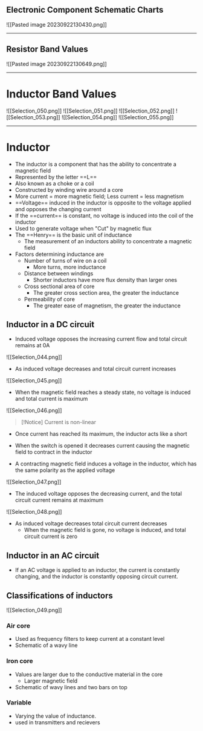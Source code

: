 
## Electronic Component Schematic Charts

![[Pasted image 20230922130430.png]]

---
## Resistor Band Values

![[Pasted image 20230922130649.png]]

---

# Inductor Band Values

![[Selection_050.png]]
![[Selection_051.png]]
![[Selection_052.png]]
![[Selection_053.png]]
![[Selection_054.png]]
![[Selection_055.png]]

---

# Inductor
- The inductor is a component that has the ability to concentrate a magnetic field
- Represented by the letter ==L==
- Also known as a choke or a coil
- Constructed by winding wire around a core
- More current = more magnetic field; Less current = less magnetism
- ==Voltage== induced in the inductor is opposite to the voltage applied and opposes the changing current
- If the ==current== is constant, no voltage is induced into the coil of the inductor
- Used to generate voltage when "Cut" by magnetic flux
- The ==Henry== is the basic unit of inductance
	- The measurement of an inductors ability to concentrate a magnetic field
- Factors determining inductance are
	- Number of turns of wire on a coil
		- More turns, more inductance
	- Distance between windings
		- Shorter inductors have more flux density than larger ones
	- Cross sectional area of core
		- The greater cross section area, the greater the inductance
	- Permeability of core
		- The greater ease of magnetism, the greater the inductance


## Inductor in a DC circuit

- Induced voltage opposes the increasing current flow and total circuit remains at 0A

![[Selection_044.png]]

- As induced voltage decreases and total circuit current increases

![[Selection_045.png]]

- When the magnetic field reaches a steady state, no voltage is induced and total current is maximum

![[Selection_046.png]]

>[!Notice]
>Current is non-linear

- Once current has reached its maximum, the inductor acts like a short

- When the switch is opened it decreases current causing the magnetic field to contract in the inductor

- A contracting magnetic field induces a voltage in the inductor, which has the same polarity as the applied voltage

![[Selection_047.png]]

- The induced voltage opposes the decreasing current, and the total circuit current remains at maximum

![[Selection_048.png]]

- As induced voltage decreases total circuit current decreases
	- When the magnetic field is gone, no voltage is induced, and total circuit current is zero

## Inductor in an AC circuit

- If an AC voltage is applied to an inductor, the current is constantly changing, and the inductor is constantly opposing circuit current.
## Classifications of inductors

![[Selection_049.png]]

### Air core

- Used as frequency filters to keep current at a constant level
- Schematic of a wavy line
### Iron core

- Values are larger due to the conductive material in the core
	- Larger magnetic field
- Schematic of wavy lines and two bars on top
### Variable

- Varying the value of inductance. 
- used in transmitters and recievers
